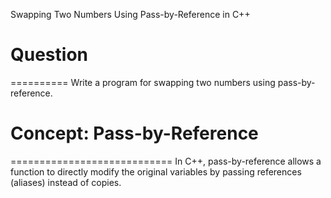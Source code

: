 Swapping Two Numbers Using Pass-by-Reference in C++

# Question
==========
Write a program for swapping two numbers using pass-by-reference.



# Concept: Pass-by-Reference
============================
In C++, pass-by-reference allows a function to directly modify the original variables by passing references (aliases) instead of copies.
